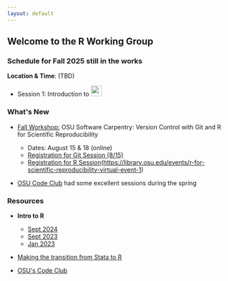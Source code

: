 ```yaml
---
layout: default
---
```


## Welcome to the R Working Group


### **Schedule for Fall 2025**  still in the works

**Location & Time**: (TBD)

* Session 1: Introduction to <img src="https://www.r-project.org/logo/Rlogo.png" width="25">


### **What's New**

* [Fall Workshop:](https://imageomics.github.io/2025-08-15-osu-online/)
OSU Software Carpentry: Version Control with Git and R for Scientific Reproducibility
  + Dates: August 15 & 18 (online)
  + [Registration for Git Session (8/15)](https://library.osu.edu/events/version-control-with-git-virtual-event-1)
  + [Registration for R Session](8/18)(https://library.osu.edu/events/r-for-scientific-reproducibility-virtual-event-1)

* [OSU Code Club](https://osu-codeclub.github.io/) had some excellent sessions during the spring

### **Resources**

* **Intro to R**

  + [Sept 2024](intro_r/2024_09_13/intro_r_np.html)
  + [Sept 2023](intro_r/2023_09/intro_r.html)
  + [Jan 2023](intro_r/2023_01/intro_r.html)

* [Making the transition from Stata to R](transition2R/transition2R.html)

* [OSU's Code Club](https://biodash.github.io/codeclub-about/)

